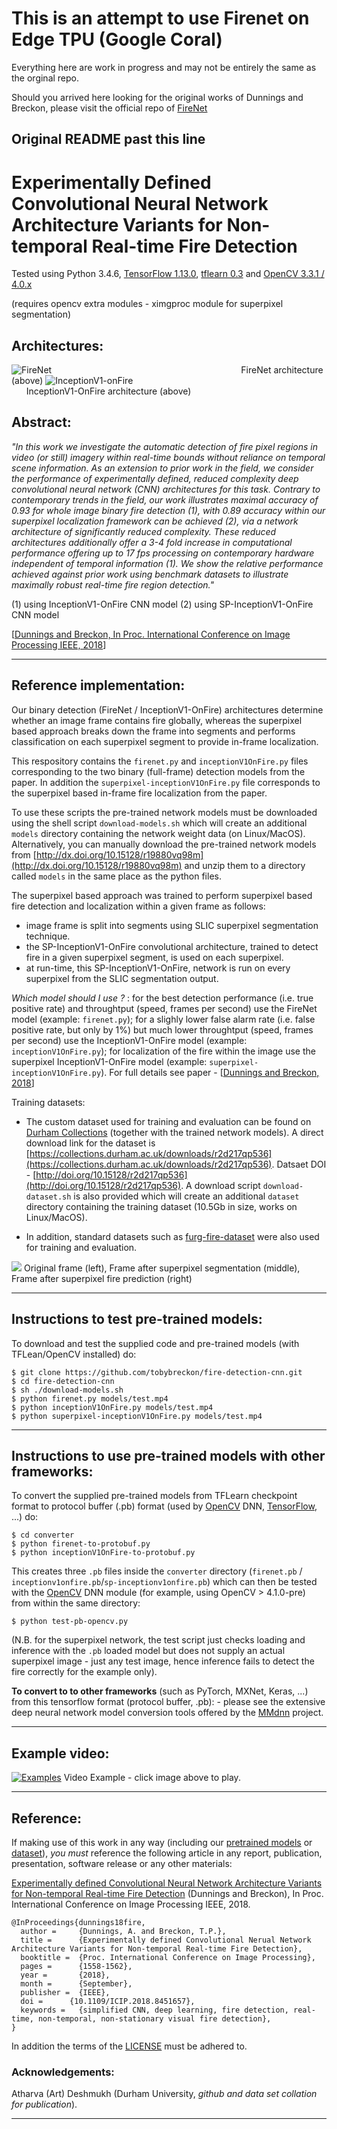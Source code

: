 # This is an attempt to use Firenet on Edge TPU (Google Coral)

Everything here are work in progress and may not be entirely the same as the orginal repo.

Should you arrived here looking for the original works of Dunnings and Breckon, please visit the official repo of [FireNet](https://github.com/tobybreckon/fire-detection-cnn/)

## Original README past this line

# Experimentally Defined Convolutional Neural Network Architecture Variants for Non-temporal Real-time Fire Detection

Tested using Python 3.4.6, [TensorFlow 1.13.0](https://www.tensorflow.org/install/), [tflearn 0.3](http://tflearn.org/) and [OpenCV 3.3.1 / 4.0.x](http://www.opencv.org)

(requires opencv extra modules - ximgproc module for superpixel segmentation)

## Architectures:
![FireNet](https://github.com/tobybreckon/fire-detection-cnn/blob/master/images/FireNet.png)
&nbsp;&nbsp;&nbsp;&nbsp;&nbsp;&nbsp;&nbsp;&nbsp;&nbsp;&nbsp;&nbsp;&nbsp;&nbsp;&nbsp;&nbsp;&nbsp;
&nbsp;&nbsp;&nbsp;&nbsp;&nbsp;&nbsp;&nbsp;&nbsp;&nbsp;&nbsp;&nbsp;&nbsp;&nbsp;&nbsp;&nbsp;&nbsp;
&nbsp;&nbsp;&nbsp;&nbsp;&nbsp;&nbsp;&nbsp;&nbsp;&nbsp;&nbsp;&nbsp;&nbsp;&nbsp;&nbsp;&nbsp;&nbsp;
&nbsp;&nbsp;&nbsp;&nbsp;&nbsp;&nbsp;&nbsp;&nbsp;&nbsp;&nbsp;&nbsp;&nbsp;&nbsp;&nbsp;&nbsp;&nbsp;
&nbsp;&nbsp;&nbsp;&nbsp;&nbsp;&nbsp;&nbsp;&nbsp;FireNet architecture (above)
![InceptionV1-onFire](https://github.com/tobybreckon/fire-detection-cnn/blob/master/images/InceptionV1-OnFire.png)
&nbsp;&nbsp;&nbsp;&nbsp;&nbsp;&nbsp;&nbsp;&nbsp;&nbsp;&nbsp;&nbsp;&nbsp;&nbsp;&nbsp;&nbsp;&nbsp;
&nbsp;&nbsp;&nbsp;&nbsp;&nbsp;&nbsp;&nbsp;&nbsp;&nbsp;&nbsp;&nbsp;&nbsp;&nbsp;&nbsp;&nbsp;&nbsp;
&nbsp;&nbsp;&nbsp;&nbsp;&nbsp;&nbsp;&nbsp;&nbsp;&nbsp;&nbsp;&nbsp;&nbsp;&nbsp;&nbsp;&nbsp;&nbsp;
&nbsp;&nbsp;&nbsp;&nbsp;&nbsp;&nbsp;&nbsp;&nbsp;&nbsp;&nbsp;&nbsp;&nbsp;&nbsp;&nbsp;&nbsp;&nbsp;
&nbsp;&nbsp;&nbsp;&nbsp;&nbsp;&nbsp;InceptionV1-OnFire architecture (above)

## Abstract:

_"In  this  work  we  investigate  the  automatic  detection  of  fire pixel  regions  in  video  (or  still)  imagery  within  real-time
bounds without reliance on temporal scene information.  As an extension to prior work in the field, we consider the performance  of  experimentally  defined,  reduced  complexity  deep convolutional neural network (CNN) architectures for this task. Contrary to contemporary trends in the field, our work illustrates
maximal accuracy of 0.93 for whole image binary fire detection (1),  with  0.89  accuracy  within  our  superpixel  localization
framework  can  be  achieved (2),  via  a  network  architecture  of significantly reduced complexity. These reduced architectures
additionally  offer  a  3-4  fold  increase  in  computational  performance offering up to 17 fps processing on contemporary
hardware  independent  of  temporal  information (1).    We  show the  relative  performance  achieved  against  prior  work  using
benchmark datasets to illustrate maximally robust real-time fire region detection."_

(1) using InceptionV1-OnFire CNN model (2) using SP-InceptionV1-OnFire CNN model

[[Dunnings and Breckon, In Proc. International Conference on Image Processing IEEE, 2018](https://breckon.org/toby/publications/papers/dunnings18fire.pdf)]



---

## Reference implementation:
Our binary detection (FireNet / InceptionV1-OnFire) architectures determine whether an image frame contains fire globally, whereas the superpixel based approach breaks down the frame into segments and performs classification on each superpixel segment to provide in-frame localization.

This respository contains the ```firenet.py``` and ```inceptionV1OnFire.py``` files corresponding to the two binary (full-frame) detection models from the paper. In addition the ```superpixel-inceptionV1OnFire.py``` file corresponds to the superpixel based in-frame fire localization from the paper.

 To use these scripts the pre-trained network models must be downloaded using the shell script ```download-models.sh``` which will create an additional ```models``` directory containing the network weight data (on Linux/MacOS). Alternatively, you can manually download the pre-trained network models from [http://dx.doi.org/10.15128/r19880vq98m](http://dx.doi.org/10.15128/r19880vq98m) and unzip them to a directory called  ```models``` in the same place as the python files.

The superpixel based approach was trained to perform superpixel based fire detection and localization within a given frame as follows:
  * image frame is split into segments using SLIC superpixel segmentation technique.
  * the SP-InceptionV1-OnFire convolutional architecture, trained to detect fire in a given superpixel segment, is used on each superpixel.
  * at run-time, this SP-InceptionV1-OnFire, network is run on every superpixel from the SLIC segmentation output.

_Which model should I use ?_ : for the best detection performance (i.e. true positive rate) and throughtput (speed, frames per second) use the FireNet model (example: ```firenet.py```); for a slighly lower false alarm rate (i.e. false positive rate, but only by 1%) but much lower throughtput (speed, frames per second) use the InceptionV1-OnFire model (example: ```inceptionV1OnFire.py```); for localization of the fire within the image use the superpixel InceptionV1-OnFire model (example: ```superpixel-inceptionV1OnFire.py```). For full details see paper - [[Dunnings and Breckon, 2018](https://breckon.org/toby/publications/papers/dunnings18fire.pdf)]

Training datasets:

* The custom dataset used for training and evaluation can be found on [Durham Collections](https://collections.durham.ac.uk/collections/r1ww72bb497) (together with the trained network models). A direct download link for the dataset is [https://collections.durham.ac.uk/downloads/r2d217qp536](https://collections.durham.ac.uk/downloads/r2d217qp536).
Datsaet DOI - [http://doi.org/10.15128/r2d217qp536](http://doi.org/10.15128/r2d217qp536). A download script ```download-dataset.sh``` is also provided which will create an additional ```dataset``` directory containing the training dataset (10.5Gb in size, works on Linux/MacOS).

* In addition, standard datasets such as [furg-fire-dataset](https://github.com/steffensbola/furg-fire-dataset) were also used for training and evaluation.

![](https://github.com/tobybreckon/fire-detection-cnn/blob/master/images/slic-stages.png)
Original frame (left), Frame after superpixel segmentation (middle), Frame after superpixel fire prediction (right)

---
## Instructions to test pre-trained models:

To download and test the supplied code and pre-trained models (with TFLean/OpenCV installed) do:

```
$ git clone https://github.com/tobybreckon/fire-detection-cnn.git
$ cd fire-detection-cnn
$ sh ./download-models.sh
$ python firenet.py models/test.mp4
$ python inceptionV1OnFire.py models/test.mp4
$ python superpixel-inceptionV1OnFire.py models/test.mp4
```

---

## Instructions to use pre-trained models with other frameworks:

To convert the supplied pre-trained models from TFLearn checkpoint format to protocol buffer (.pb) format (used by [OpenCV](http://www.opencv.org) DNN, [TensorFlow](https://www.tensorflow.org/), ...) do:


```
$ cd converter
$ python firenet-to-protobuf.py
$ python inceptionV1OnFire-to-protobuf.py
```

This creates three ```.pb``` files inside the ```converter``` directory (```firenet.pb``` / ```inceptionv1onfire.pb```/```sp-inceptionv1onfire.pb```) which can then be tested with the  [OpenCV](http://www.opencv.org) DNN module (for example, using OpenCV > 4.1.0-pre) from within the same directory:

```
$ python test-pb-opencv.py
```

(N.B. for the superpixel network, the test script just checks loading and inference with the ```.pb``` loaded model but does not supply an actual superpixel image - just any test image, hence inference fails to detect the fire correctly for the example only).

**To convert to to other frameworks** (such as PyTorch, MXNet, Keras, ...) from this tensorflow format (protocol buffer, .pb): - please see the extensive deep neural network model conversion tools offered by the [MMdnn](https://github.com/Microsoft/MMdnn) project.

---

## Example video:
[![Examples](https://github.com/tobybreckon/fire-detection-cnn/blob/master/images/slic-ex.png)](https://youtu.be/RcNj8aMDer4)
Video Example - click image above to play.

---

## Reference:

If making use of this work in any way (including our [pretrained models](http://dx.doi.org/10.15128/r19880vq98m) or [dataset](http://dx.doi.org/10.15128/r2d217qp536)), _you must_ reference the following article in any report, publication, presentation, software release
or any other materials:

[Experimentally defined Convolutional Neural Network Architecture Variants for Non-temporal Real-time Fire Detection](https://breckon.org/toby/publications/papers/dunnings18fire.pdf)
(Dunnings and Breckon), In Proc. International Conference on Image Processing IEEE, 2018.
```
@InProceedings{dunnings18fire,
  author =     {Dunnings, A. and Breckon, T.P.},
  title =      {Experimentally defined Convolutional Nerual Network Architecture Variants for Non-temporal Real-time Fire Detection},
  booktitle =  {Proc. International Conference on Image Processing},
  pages =      {1558-1562},
  year =       {2018},
  month =      {September},
  publisher =  {IEEE},
  doi = 	 {10.1109/ICIP.2018.8451657},
  keywords =   {simplified CNN, deep learning, fire detection, real-time, non-temporal, non-stationary visual fire detection},
}
```

In addition the terms of the [LICENSE](LICENSE) must be adhered to.

### Acknowledgements:

Atharva (Art) Deshmukh (Durham University, _github and data set collation for publication_).

---
